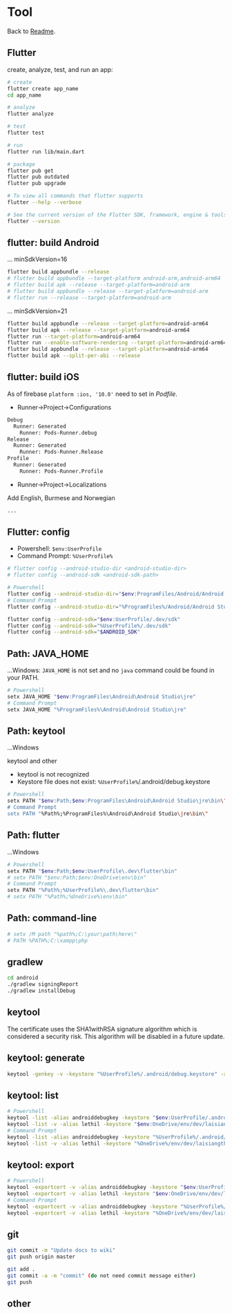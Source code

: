 # Tool

Back to [Readme](README.md).

## Flutter

create, analyze, test, and run an app:

```sh
# create
flutter create app_name
cd app_name

# analyze
flutter analyze

# test
flutter test

# run
flutter run lib/main.dart

# package
flutter pub get
flutter pub outdated
flutter pub upgrade

# To view all commands that flutter supports
flutter --help --verbose

# See the current version of the Flutter SDK, framework, engine & tools
flutter --version
```

## flutter: build Android

... minSdkVersion=16

```sh
flutter build appbundle --release
# flutter build appbundle --target-platform android-arm,android-arm64
# flutter build apk --release --target-platform=android-arm
# flutter build appbundle --release --target-platform=android-arm
# flutter run --release --target-platform=android-arm
```

... minSdkVersion=21

```sh
flutter build appbundle --release --target-platform=android-arm64
flutter build apk --release --target-platform=android-arm64
flutter run --target-platform=android-arm64
flutter run --enable-software-rendering --target-platform=android-arm64
flutter build appbundle --release --target-platform=android-arm64
flutter build apk --split-per-abi --release
```

## flutter: build iOS

As of firebase `platform :ios, '10.0'` need to set in *Podfile*.

- Runner->Project->Configurations

```sh
Debug
  Runner: Generated
    Runner: Pods-Runner.debug
Release
  Runner: Generated
    Runner: Pods-Runner.Release
Profile
  Runner: Generated
    Runner: Pods-Runner.Profile
```

- Runner->Project->Localizations

Add English, Burmese and Norwegian

```sh
...
```

## Flutter: config

- Powershell: `$env:UserProfile`
- Command Prompt: `%UserProfile%`

```sh
# flutter config --android-studio-dir <android-studio-dir>
# flutter config --android-sdk <android-sdk-path>

# Powershell
flutter config --android-studio-dir="$env:ProgramFiles/Android/Android Studio"
# Command Prompt
flutter config --android-studio-dir="%ProgramFiles%/Android/Android Studio"

flutter config --android-sdk="$env:UserProfile/.dev/sdk"
flutter config --android-sdk="%UserProfile%/.dev/sdk"
flutter config --android-sdk="$ANDROID_SDK"
```

## Path: JAVA_HOME

...Windows: `JAVA_HOME` is not set and no `java` command could be found in your PATH.

```sh
# Powershell
setx JAVA_HOME "$env:ProgramFiles\Android\Android Studio\jre"
# Command Prompt
setx JAVA_HOME "%ProgramFiles%\Android\Android Studio\jre"
```

## Path: keytool

...Windows

keytool and other

- keytool is not recognized
- Keystore file does not exist: `%UserProfile%`/.android/debug.keystore

```sh
# Powershell
setx PATH "$env:Path;$env:ProgramFiles\Android\Android Studio\jre\bin\"
# Command Prompt
setx PATH "%Path%;%ProgramFiles%\Android\Android Studio\jre\bin\"
```

## Path: flutter

...Windows

```sh
# Powershell
setx PATH "$env:Path;$env:UserProfile\.dev\flutter\bin"
# setx PATH "$env:Path;$env:OneDrive\env\bin"
# Command Prompt
setx PATH "%Path%;%UserProfile%\.dev\flutter\bin"
# setx PATH "%Path%;%OneDrive%\env\bin"
```

## Path: command-line

```sh
# setx /M path "%path%;C:\your\path\here\"
# PATH %PATH%;C:\xampp\php
```

## gradlew

```sh
cd android
./gradlew signingReport
./gradlew installDebug
```

## keytool

The certificate uses the SHA1withRSA signature algorithm which is considered a security risk. This algorithm will be disabled in a future update.

## keytool: generate

```sh
keytool -genkey -v -keystore "%UserProfile%/.android/debug.keystore" -alias androiddebugkey -keyalg RSA -sigalg SHA256withRSA -keysize 2048 -validity 10000
```

## keytool: list

```sh
# Powershell
keytool -list -alias androiddebugkey -keystore "$env:UserProfile/.android/debug.keystore"
keytool -list -v -alias lethil -keystore "$env:OneDrive/env/dev/laisiangtho/keystore.jks"
# Command Prompt
keytool -list -alias androiddebugkey -keystore "%UserProfile%/.android/debug.keystore"
keytool -list -v -alias lethil -keystore "%OneDrive%/env/dev/laisiangtho/keystore.jks"
```

## keytool: export

```sh
# Powershell
keytool -exportcert -v -alias androiddebugkey -keystore "$env:UserProfile/.android/debug.keystore"
keytool -exportcert -v -alias lethil -keystore "$env:OneDrive/env/dev/laisiangtho/keystore.jks"
# Command Prompt
keytool -exportcert -v -alias androiddebugkey -keystore "%UserProfile%/.android/debug.keystore"
keytool -exportcert -v -alias lethil -keystore "%OneDrive%/env/dev/laisiangtho/keystore.jks"
```

## git

```sh
git commit -m "Update docs to wiki"
git push origin master

git add .
git commit -a -m "commit" (do not need commit message either)
git push
```

## other

```sh
